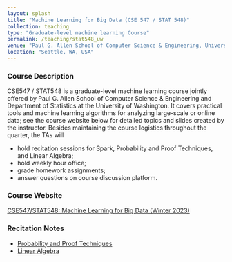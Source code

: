 ```yaml
---
layout: splash
title: "Machine Learning for Big Data (CSE 547 / STAT 548)"
collection: teaching
type: "Graduate-level machine learning Course"
permalink: /teaching/stat548_uw
venue: "Paul G. Allen School of Computer Science & Engineering, University of Washington (Winter 2023)"
location: "Seattle, WA, USA"
---
```


<p></p>

### Course Description

CSE547 / STAT548 is a graduate-level machine learning course jointly offered by Paul G. Allen School of Computer Science & Engineering and Department of Statistics at the University of Washington. It covers practical tools and machine learning algorithms for analyzing large-scale or online data; see the course website below for detailed topics and slides created by the instructor. Besides maintaining the course logistics throughout the quarter, the TAs will
- hold recitation sessions for Spark, Probability and Proof Techniques, and Linear Algebra;
- hold weekly hour office;
- grade homework assignments;
- answer questions on course discussion platform.

### Course Website

[CSE547/STAT548: Machine Learning for Big Data (Winter 2023)](https://courses.cs.washington.edu/courses/cse547/23wi/)

### Recitation Notes

- [Probability and Proof Techniques](file_stat548/CS547_Proof_Probability_new.pdf)
- [Linear Algebra](file_stat548/CS547_LinAlg_review_new.pdf)
